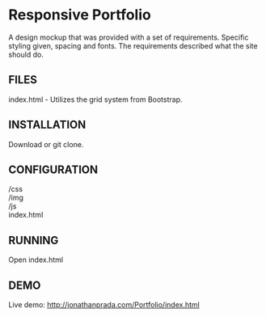 # Responsive Portfolio

A design mockup that was provided with a set of requirements. Specific styling given, spacing and fonts. The requirements described what the site should do.

## FILES

index.html - Utilizes the grid system from Bootstrap. 

## INSTALLATION

Download or git clone.

## CONFIGURATION

/css <br>
/img <br>
/js <br>
index.html

## RUNNING

Open index.html

## DEMO

Live demo: http://jonathanprada.com/Portfolio/index.html
